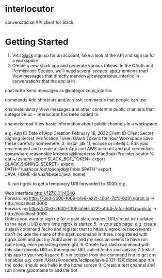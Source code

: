 # interlocutor
conversational API client for Slack

# Getting Started

1. Visit [Slack](https://api.slack.com/start) sign up for an account, take a look at the API and sign up for a workspace
2. Create a new slack app and generate various tokens. In the OAuth and Permissions Section, we'll need several scopes:
app_mentions:read
View messages that directly mention @categorizeus_interloc in conversations that the app is in

chat:write
Send messages as @categorizeus_interloc

commands
Add shortcuts and/or slash commands that people can use

channels:history
View messages and other content in public channels that categorize.us - interlocutor has been added to

channels:read
View basic information about public channels in a workspace


e.g. 
App ID 
Date of App Creation February 19, 2022
Client ID 
Client Secret 
Signing Secret 
Verification Token 
OAuth Tokens for Your Workspace 
Save these carefully somewhere.
3. Install jdk 11, eclipse or intellij
4. Edit your environment and create a slack App and AWS account and put credentials somewhere reasonable
kroeders@kroederss-MacBook-Pro interlocutor % cat ~/.zshenv 
export SLACK_BOT_TOKEN=
export SLACK_SIGNING_SECRET=
export PATH="/usr/local/opt/openjdk@11/bin:$PATH"
export JAVA_HOME=$(/usr/libexec/java_home)

5. run ngrok to get a temporary URI forwarded to 3000, e.g. 
                                          
Web Interface                 http://127.0.0.1:4040                                                                                                                    
Forwarding                    http://70e3-2600-1009-b1e6-a22f-a0b4-7cfc-6d81.ngrok.io -> http://localhost:3000                                                    
Forwarding                    https://70e3-2600-1009-b1e6-a22f-a0b4-7cfc-6d81.ngrok.io -> http://localhost:3000         
Unless you want to sign up for a paid plan, request URLs must be updated to the new UUID every time ngrok is started
5. In your app page, [e.g.](https://api.slack.com/apps/A033ESGMYTZ/general?) create a slash command /echo and register that to
https://<UUID>.ngrok.io/slack/events
don't include the name of the slash command in there.
I registered with ngrok.com and put my AuthToken in and my session seems to have run quite long, even persisting overnight.
6. Create two slash command with this slack/events URI as the request URL called /echo and /advise
7. Install this app to your workspace
8. run eclipse from the command line to get env variables e.g. 
open /Users/kroeders//eclipse/java-2021-12/Eclipse.app
run the code, should see hello in the home screen
9. Create a test channel and run /invite @botname to add the bot

